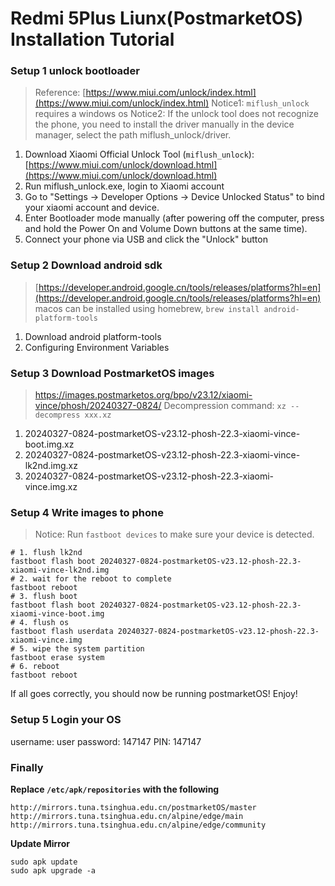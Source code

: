 # Redmi 5Plus Liunx(PostmarketOS) Installation Tutorial

### Setup 1 unlock bootloader
 >  Reference: [https://www.miui.com/unlock/index.html](https://www.miui.com/unlock/index.html)
 >  Notice1: `miflush_unlock` requires a windows os
 >  Notice2: If the unlock tool does not recognize the phone, you need to install the driver manually in the device manager, select the path miflush_unlock/driver.

1. Download Xiaomi Official Unlock Tool (`miflush_unlock`): [https://www.miui.com/unlock/download.html](https://www.miui.com/unlock/download.html)
2. Run miflush_unlock.exe, login to Xiaomi account
3. Go to "Settings -> Developer Options -> Device Unlocked Status" to bind your xiaomi account and device.
4. Enter Bootloader mode manually (after powering off the computer, press and hold the Power On and Volume Down buttons at the same time).
5. Connect your phone via USB and click the "Unlock" button


### Setup 2 Download android sdk

> [https://developer.android.google.cn/tools/releases/platforms?hl=en](https://developer.android.google.cn/tools/releases/platforms?hl=en)
> macos can be installed using homebrew, `brew install android-platform-tools`

1. Download android platform-tools
2. Configuring Environment Variables

### Setup 3 Download PostmarketOS images

> https://images.postmarketos.org/bpo/v23.12/xiaomi-vince/phosh/20240327-0824/
> Decompression command: `xz --decompress xxx.xz`
1. 20240327-0824-postmarketOS-v23.12-phosh-22.3-xiaomi-vince-boot.img.xz
2. 20240327-0824-postmarketOS-v23.12-phosh-22.3-xiaomi-vince-lk2nd.img.xz
3. 20240327-0824-postmarketOS-v23.12-phosh-22.3-xiaomi-vince.img.xz



### Setup 4 Write images to phone
> Notice: Run `fastboot devices` to make sure your device is detected.

```
# 1. flush lk2nd 
fastboot flash boot 20240327-0824-postmarketOS-v23.12-phosh-22.3-xiaomi-vince-lk2nd.img
# 2. wait for the reboot to complete
fastboot reboot
# 3. flush boot
fastboot flash boot 20240327-0824-postmarketOS-v23.12-phosh-22.3-xiaomi-vince-boot.img
# 4. flush os
fastboot flash userdata 20240327-0824-postmarketOS-v23.12-phosh-22.3-xiaomi-vince.img
# 5. wipe the system partition
fastboot erase system
# 6. reboot
fastboot reboot
```

If all goes correctly, you should now be running postmarketOS! Enjoy!

### Setup 5 Login your OS
username: user
password: 147147
PIN: 147147


### Finally

**Replace `/etc/apk/repositories` with the following**
```
http://mirrors.tuna.tsinghua.edu.cn/postmarketOS/master
http://mirrors.tuna.tsinghua.edu.cn/alpine/edge/main
http://mirrors.tuna.tsinghua.edu.cn/alpine/edge/community
```

**Update Mirror**
```
sudo apk update
sudo apk upgrade -a
```
